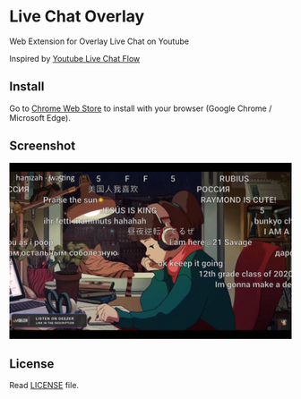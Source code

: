 # Live Chat Overlay

Web Extension for Overlay Live Chat on Youtube

Inspired by [Youtube Live Chat Flow](https://github.com/fiahfy/youtube-live-chat-flow)

## Install

Go to [Chrome Web Store](https://chrome.google.com/webstore/detail/live-chat-overlay/ahaklfidpffmhjhlkgakjgbkppdoaemo) to install with your browser (Google Chrome / Microsoft Edge).

## Screenshot

![Screenshot](screenshot.jpg)

## License

Read [LICENSE](LICENSE) file.
